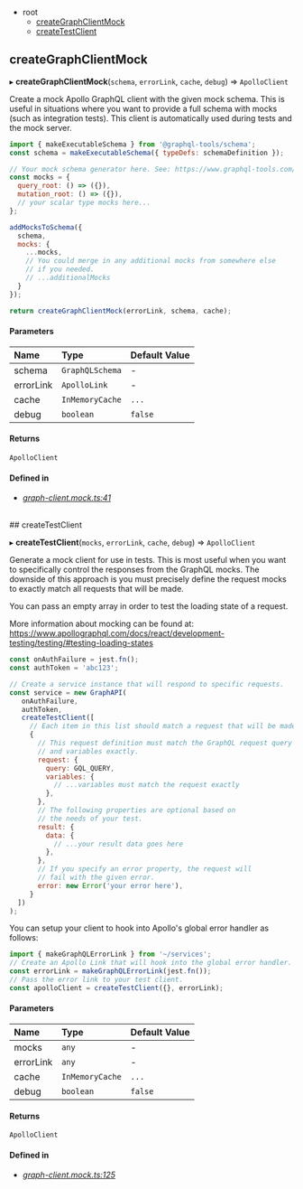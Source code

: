 - root
  - <a href="#creategraphclientmock">createGraphClientMock</a>
  - <a href="#createtestclient">createTestClient</a>


## createGraphClientMock

  ▸ **createGraphClientMock**(`schema`, `errorLink`, `cache`, `debug`) => `ApolloClient`

Create a mock Apollo GraphQL client with the given mock schema.
This is useful in situations where you want to provide a full
schema with mocks (such as integration tests). This client
is automatically used during tests and the mock server.

```js
import { makeExecutableSchema } from '@graphql-tools/schema';
const schema = makeExecutableSchema({ typeDefs: schemaDefinition });

// Your mock schema generator here. See: https://www.graphql-tools.com/docs/mocking#customizing-mocks
const mocks = {
  query_root: () => ({}),
  mutation_root: () => ({}),
  // your scalar type mocks here...
};

addMocksToSchema({
  schema,
  mocks: {
    ...mocks,
    // You could merge in any additional mocks from somewhere else
    // if you needed.
    // ...additionalMocks
  }
});

return createGraphClientMock(errorLink, schema, cache);
```




#### Parameters
| Name | Type | Default Value |
| :--- | :--- | :------------ |
| schema | `GraphQLSchema` | *-* |
| errorLink | `ApolloLink` | *-* |
| cache | `InMemoryCache` | `...` |
| debug | `boolean` | `false` |


#### Returns
`ApolloClient` 


#### Defined in
- *[graph-client.mock.ts:41](https://github.com/Apartment-Snapshot/snapshot-ui/tree/main/app/src/services/graphql-utils/mocks/graph-client.mock.ts#L41)*

<br/>
## createTestClient

  ▸ **createTestClient**(`mocks`, `errorLink`, `cache`, `debug`) => `ApolloClient`

Generate a mock client for use in tests. This is most
useful when you want to specifically control the responses
from the GraphQL mocks. The downside of this approach is
you must precisely define the request mocks to exactly
match all requests that will be made.

You can pass an empty array in order to test the
loading state of a request.

More information about mocking can be found at:
https://www.apollographql.com/docs/react/development-testing/testing/#testing-loading-states

```js
const onAuthFailure = jest.fn();
const authToken = 'abc123';

// Create a service instance that will respond to specific requests.
const service = new GraphAPI(
   onAuthFailure,
   authToken,
   createTestClient([
     // Each item in this list should match a request that will be made.
     {
       // This request definition must match the GraphQL request query
       // and variables exactly.
       request: {
         query: GQL_QUERY,
         variables: {
           // ...variables must match the request exactly
         },
       },
       // The following properties are optional based on
       // the needs of your test.
       result: {
         data: {
           // ...your result data goes here
         },
       },
       // If you specify an error property, the request will
       // fail with the given error.
       error: new Error('your error here'),
     }
  ])
);
```

You can setup your client to hook into Apollo's global
error handler as follows:

```js
import { makeGraphQLErrorLink } from '~/services';
// Create an Apollo Link that will hook into the global error handler.
const errorLink = makeGraphQLErrorLink(jest.fn());
// Pass the error link to your test client.
const apolloClient = createTestClient({}, errorLink);
```




#### Parameters
| Name | Type | Default Value |
| :--- | :--- | :------------ |
| mocks | `any` | *-* |
| errorLink | `any` | *-* |
| cache | `InMemoryCache` | `...` |
| debug | `boolean` | `false` |


#### Returns
`ApolloClient` 


#### Defined in
- *[graph-client.mock.ts:125](https://github.com/Apartment-Snapshot/snapshot-ui/tree/main/app/src/services/graphql-utils/mocks/graph-client.mock.ts#L125)*

<br/>
